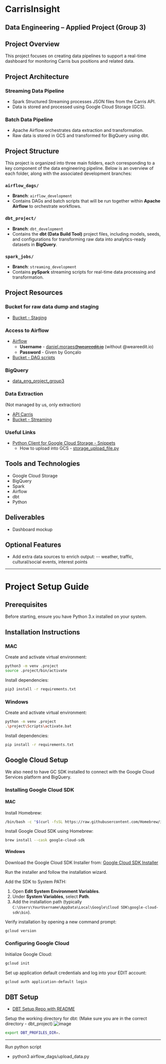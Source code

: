 # CarrisInsight
## Data Engineering – Applied Project (Group 3)

## Project Overview
This project focuses on creating data pipelines to support a real-time dashboard for monitoring Carris bus positions and related data.

## Project Architecture

### Streaming Data Pipeline
* Spark Structured Streaming processes JSON files from the Carris API.
* Data is stored and processed using Google Cloud Storage (GCS).

### Batch Data Pipeline
* Apache Airflow orchestrates data extraction and transformation.
* Raw data is stored in GCS and transformed for BigQuery using dbt.

## Project Structure  

This project is organized into three main folders, each corresponding to a key component of the data engineering pipeline. Below is an overview of each folder, along with the associated development branches:  

### `airflow_dags/`  
- **Branch**: `airflow_development`  
- Contains DAGs and batch scripts that will be run together within **Apache Airflow** to orchestrate workflows.  

### `dbt_project/`  
- **Branch**: `dbt_development`  
- Contains the **dbt (Data Build Tool)** project files, including models, seeds, and configurations for transforming raw data into analytics-ready datasets in **BigQuery**.  

### `spark_jobs/`  
- **Branch**: `streaming_development`  
- Contains **pySpark** streaming scripts for real-time data processing and transformation.  

## Project Resources 

### Bucket for raw data dump and staging 
 - [Bucket - Staging](https://console.cloud.google.com/storage/browser/edit-data-eng-project-group3?authuser=2&invt=AbmZ9w&project=data-eng-dev-437916&pageState=(%22StorageObjectListTable%22:(%22f%22:%22%255B%255D%22)))

### Access to Airflow 
  - [Airflow](https://edit-data-eng.duckdns.org/)
    - **Username** - daniel.moraes@̶w̶e̶a̶r̶e̶e̶d̶i̶t̶.̶i̶o̶ (without @weareedit.io)
    - **Password** - Given by Gonçalo
  - [Bucket - DAG scripts](https://console.cloud.google.com/storage/browser/edit-de-project-airflow-dags/dags;tab=objects?authuser=1&inv=1&invt=Abl9Ew&project=data-eng-dev-437916&pli=1&prefix=&forceOnObjectsSortingFiltering=false)

### BigQuery
 - [data_eng_project_group3](https://console.cloud.google.com/bigquery?referrer=search&authuser=0&inv=1&invt=AbmjTA&project=data-eng-dev-437916&ws=!1m4!1m3!3m2!1sdata-eng-dev-437916!2sdata_eng_project_group3)

### Data Extraction
(Not managed by us, only extraction)
 - [API Carris](https://github.com/carrismetropolitana/api)
 - [Bucket - Streaming](https://console.cloud.google.com/storage/browser/edit-de-project-streaming-data/carris-vehicles;tab=objects?inv=1&invt=Abl7xw&prefix=&forceOnObjectsSortingFiltering=false&authuser=1)

### Useful Links
- [Python Client for Google Cloud Storage - Snippets](https://github.com/googleapis/python-storage/tree/main/samples/snippets)
   - How to upload into GCS - [storage_upload_file.py](https://github.com/googleapis/python-storage/blob/main/samples/snippets/storage_upload_file.py)
 
## Tools and Technologies
* Google Cloud Storage
* BigQuery
* Spark
* Airflow
* dbt
* Python

## Deliverables 
* Dashboard mockup

## Optional Features
* Add extra data sources to enrich output:
   -- weather, traffic, cultural/social events, interest points 

---

# Project Setup Guide

## Prerequisites

Before starting, ensure you have Python 3.x installed on your system.

## Installation Instructions

### MAC

Create and activate virtual environment:
```sh
python3 -m venv .project
source .project/bin/activate
```

Install dependencies:
```sh
pip3 install -r requirements.txt
```

### Windows

Create and activate virtual environment:
```sh
python -m venv .project
.\project\Scripts\activate.bat
```

Install dependencies:
```sh
pip install -r requirements.txt
```

## Google Cloud Setup
We also need to have GC SDK installed to connect with the Google Cloud Services platform and BigQuery.

### Installing Google Cloud SDK

#### MAC

Install Homebrew:
```sh
/bin/bash -c "$(curl -fsSL https://raw.githubusercontent.com/Homebrew/install/HEAD/install.sh)"
```
Install Google Cloud SDK using Homebrew:
```sh
brew install --cask google-cloud-sdk
```

#### Windows

Download the Google Cloud SDK Installer from: [Google Cloud SDK Installer](https://dl.google.com/dl/cloudsdk/channels/rapid/GoogleCloudSDKInstaller.exe)

Run the installer and follow the installation wizard.

Add the SDK to System PATH:
1. Open **Edit System Environment Variables**.
2. Under **System Variables**, select **Path**.
3. Add the installation path (typically `C:\Users\YourUsername\AppData\Local\Google\Cloud SDK\google-cloud-sdk\bin`).

Verify installation by opening a new command prompt:
```sh
gcloud version
```

### Configuring Google Cloud

Initialize Google Cloud:
```sh
gcloud init
```

Set up application default credentials and log into your EDIT account:
```sh
gcloud auth application-default login
```

## DBT Setup

- [DBT Setup Repo with README](https://github.com/jgnog/edit-de-project-dbt)

Setup the working directory for dbt:
(Make sure you are in the correct directory - dbt_project)
![image](https://github.com/user-attachments/assets/9422f03b-ba58-4bf9-a946-42ccdb4c48f0)
```sh
export DBT_PROFILES_DIR=.
```

----

Run python script 
- python3 airflow_dags/upload_data.py  <bucket-name> <source-file-name> <target-file-name>
